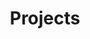 ---
title: Projects
summary: Personal projects from the last couple years which cover a variety of technologies
comingSoon: true
---